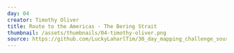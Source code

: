 ```yaml
---
day: 04
creator: Timothy Oliver
title: Route to the Americas - The Bering Strait
thumbnail: /assets/thumbnails/04-timothy-oliver.png
source: https://github.com/LuckyLaharlTim/30_day_mapping_challenge_source/raw/main/30DayMappingWork/all_maps.Rmd  
---
```

